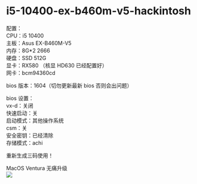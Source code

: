 # i5-10400-ex-b460m-v5-hackintosh

配置：<br/>
CPU：i5 10400<br/>
主板：Asus EX-B460M-V5<br/>
内存：8G\*2 2666<br/>
硬盘：SSD 512G<br/>
显卡：RX580 （核显 HD630 已经配置好）<br/>
网卡：bcm94360cd<br/>

bios 版本：1604（切勿更新最新 bios 否则会出问题）<br/>

bios 设置：<br/>
vx-d：关闭<br/>
快速启动：关<br/>
启动模式：其他操作系统<br/>
csm：关<br/>
安全密钥：已经清除<br/>
存储模式：achi<br/>

重新生成三码使用！

MacOS Ventura 无痛升级<br/>
<img src="./Ventura.png"/>
